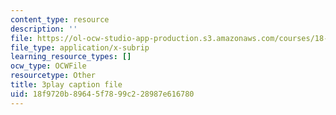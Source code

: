 ```yaml
---
content_type: resource
description: ''
file: https://ol-ocw-studio-app-production.s3.amazonaws.com/courses/18-01sc-single-variable-calculus-fall-2010/18f9720b89645f7899c228987e616780_Psks_KK0YZ8.vtt
file_type: application/x-subrip
learning_resource_types: []
ocw_type: OCWFile
resourcetype: Other
title: 3play caption file
uid: 18f9720b-8964-5f78-99c2-28987e616780
---
```

